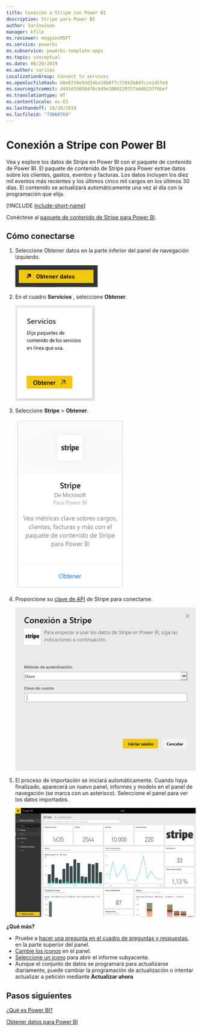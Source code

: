 ```yaml
---
title: Conexión a Stripe con Power BI
description: Stripe para Power BI
author: SarinaJoan
manager: kfile
ms.reviewer: maggiesMSFT
ms.service: powerbi
ms.subservice: powerbi-template-apps
ms.topic: conceptual
ms.date: 08/29/2019
ms.author: sarinas
LocalizationGroup: Connect to services
ms.openlocfilehash: b0e8739e93d24ba10b0ffc72042b847cce1d5fe9
ms.sourcegitcommit: d441d350504f8c6d9e100d229757add6237f0bef
ms.translationtype: HT
ms.contentlocale: es-ES
ms.lasthandoff: 10/30/2019
ms.locfileid: "73060769"
---
```

# <a name="connect-to-stripe-with-power-bi"></a>Conexión a Stripe con Power BI
Vea y explore los datos de Stripe en Power BI con el paquete de contenido de Power BI. El paquete de contenido de Stripe para Power extrae datos sobre los clientes, gastos, eventos y facturas. Los datos incluyen los diez mil eventos más recientes y los últimos cinco mil cargos en los últimos 30 días. El contenido se actualizará automáticamente una vez al día con la programación que elija. 

[!INCLUDE [include-short-name](./includes/service-deprecate-content-packs.md)]

Conéctese al [paquete de contenido de Stripe para Power BI](https://app.powerbi.com/getdata/services/stripe).

## <a name="how-to-connect"></a>Cómo conectarse
1. Seleccione Obtener datos en la parte inferior del panel de navegación izquierdo.  
   
    ![](media/service-connect-to-stripe/getdata.png)
2. En el cuadro **Servicios** , seleccione **Obtener**.  
   
    ![](media/service-connect-to-stripe/services.png)  
3. Seleccione **Stripe** &gt; **Obtener**.  
   
    ![](media/service-connect-to-stripe/stripe.png)  
4. Proporcione su [clave de API](https://dashboard.stripe.com/account/apikeys) de Stripe para conectarse.  
   
    ![](media/service-connect-to-stripe/creds.png)
5. El proceso de importación se iniciará automáticamente. Cuando haya finalizado, aparecerá un nuevo panel, informes y modelo en el panel de navegación (se marca con un asterisco). Seleccione el panel para ver los datos importados.
   
    ![](media/service-connect-to-stripe/dashboard.png)

**¿Qué más?**

* Pruebe a [hacer una pregunta en el cuadro de preguntas y respuestas](consumer/end-user-q-and-a.md), en la parte superior del panel.
* [Cambie los iconos](service-dashboard-edit-tile.md) en el panel.
* [Seleccione un icono](consumer/end-user-tiles.md) para abrir el informe subyacente.
* Aunque el conjunto de datos se programará para actualizarse diariamente, puede cambiar la programación de actualización o intentar actualizar a petición mediante **Actualizar ahora**

## <a name="next-steps"></a>Pasos siguientes
[¿Qué es Power BI?](fundamentals/power-bi-overview.md)

[Obtener datos para Power BI](service-get-data.md)

